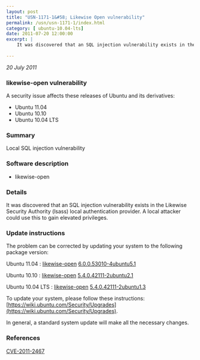 ```yaml
---
layout: post
title: "USN-1171-1&#58; Likewise Open vulnerability"
permalink: /usn/usn-1171-1/index.html
category: [ ubuntu-10.04-lts]
date: 2011-07-20 12:00:00
excerpt: |
    It was discovered that an SQL injection vulnerability exists in the Likewise Security Authority (lsass) local authentication provider. A local attacker could use this to gain elevated privileges. 
    
--- 
```

 
 

*20 July 2011*

### likewise-open vulnerability

A security issue affects these releases of Ubuntu and its derivatives:

* Ubuntu 11.04
* Ubuntu 10.10
* Ubuntu 10.04 LTS

### Summary

Local SQL injection vulnerability 

### Software description

* likewise-open 

### Details

It was discovered that an SQL injection vulnerability exists in the Likewise Security Authority (lsass) local authentication provider. A local attacker could use this to gain elevated privileges. 

### Update instructions

The problem can be corrected by updating your system to the following package version:

Ubuntu 11.04
 : [likewise-open](https://launchpad.net/ubuntu/+source/likewise-open) <span> [6.0.0.53010-4ubuntu5.1](https://launchpad.net/ubuntu/+source/likewise-open/6.0.0.53010-4ubuntu5.1) </span> 

Ubuntu 10.10
 : [likewise-open](https://launchpad.net/ubuntu/+source/likewise-open) <span> [5.4.0.42111-2ubuntu2.1](https://launchpad.net/ubuntu/+source/likewise-open/5.4.0.42111-2ubuntu2.1) </span> 

Ubuntu 10.04 LTS
 : [likewise-open](https://launchpad.net/ubuntu/+source/likewise-open) <span> [5.4.0.42111-2ubuntu1.3](https://launchpad.net/ubuntu/+source/likewise-open/5.4.0.42111-2ubuntu1.3) </span> 

To update your system, please follow these instructions: [https://wiki.ubuntu.com/Security/Upgrades](https://wiki.ubuntu.com/Security/Upgrades).

In general, a standard system update will make all the necessary changes. 

### References

 
 [CVE-2011-2467](http://people.ubuntu.com/~ubuntu-security/cve/CVE-2011-2467)
 


